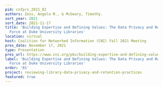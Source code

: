 ```yaml
---
pid: cnfprs_2021_02
authors: Zoss, Angela M., & McGeary, Timothy.
sort_year: 2021
sort_date: 2021-11-17
title: 'Building Expertise and Defining Values: The Data Privacy and Retention Task
  Force at Duke University Libraries'
location: virtual
host: Coalition for Networked Information (CNI) Fall 2021 Meeting
pres_date: November 17, 2021
type: Presentation
pres_url: https://www.cni.org/pbs/building-expertise-and-defining-values-the-data-privacy-and-retention-task-force-at-duke
label: 'Building Expertise and Defining Values: The Data Privacy and Retention Task
  Force at Duke University Libraries'
order: '01'
project: reviewing-library-data-privacy-and-retention-practices
featured: true
---
```

